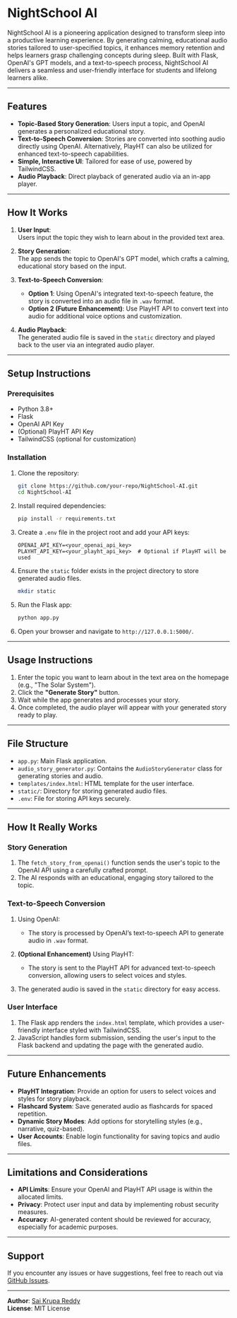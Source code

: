 
# **NightSchool AI**  

NightSchool AI is a pioneering application designed to transform sleep into a productive learning experience. By generating calming, educational audio stories tailored to user-specified topics, it enhances memory retention and helps learners grasp challenging concepts during sleep. Built with Flask, OpenAI's GPT models, and a text-to-speech process, NightSchool AI delivers a seamless and user-friendly interface for students and lifelong learners alike.  

---

## **Features**  
- **Topic-Based Story Generation**: Users input a topic, and OpenAI generates a personalized educational story.  
- **Text-to-Speech Conversion**: Stories are converted into soothing audio directly using OpenAI. Alternatively, PlayHT can also be utilized for enhanced text-to-speech capabilities.  
- **Simple, Interactive UI**: Tailored for ease of use, powered by TailwindCSS.  
- **Audio Playback**: Direct playback of generated audio via an in-app player.  

---

## **How It Works**  

1. **User Input**:  
   Users input the topic they wish to learn about in the provided text area.  

2. **Story Generation**:  
   The app sends the topic to OpenAI's GPT model, which crafts a calming, educational story based on the input.  

3. **Text-to-Speech Conversion**:  
   - **Option 1**: Using OpenAI's integrated text-to-speech feature, the story is converted into an audio file in `.wav` format.  
   - **Option 2 (Future Enhancement)**: Use PlayHT API to convert text into audio for additional voice options and customization.  

4. **Audio Playback**:  
   The generated audio file is saved in the `static` directory and played back to the user via an integrated audio player.  

---

## **Setup Instructions**  

### **Prerequisites**  
- Python 3.8+  
- Flask  
- OpenAI API Key  
- (Optional) PlayHT API Key  
- TailwindCSS (optional for customization)  

### **Installation**  

1. Clone the repository:  
   ```bash
   git clone https://github.com/your-repo/NightSchool-AI.git
   cd NightSchool-AI
   ```  

2. Install required dependencies:  
   ```bash
   pip install -r requirements.txt
   ```  

3. Create a `.env` file in the project root and add your API keys:  
   ```plaintext
   OPENAI_API_KEY=<your_openai_api_key>
   PLAYHT_API_KEY=<your_playht_api_key>  # Optional if PlayHT will be used
   ```  

4. Ensure the `static` folder exists in the project directory to store generated audio files.  
   ```bash
   mkdir static
   ```  

5. Run the Flask app:  
   ```bash
   python app.py
   ```  

6. Open your browser and navigate to `http://127.0.0.1:5000/`.  

---

## **Usage Instructions**  

1. Enter the topic you want to learn about in the text area on the homepage (e.g., "The Solar System").  
2. Click the **"Generate Story"** button.  
3. Wait while the app generates and processes your story.  
4. Once completed, the audio player will appear with your generated story ready to play.  

---

## **File Structure**  
- `app.py`: Main Flask application.  
- `audio_story_generator.py`: Contains the `AudioStoryGenerator` class for generating stories and audio.  
- `templates/index.html`: HTML template for the user interface.  
- `static/`: Directory for storing generated audio files.  
- `.env`: File for storing API keys securely.  

---

## **How It Really Works**  

### **Story Generation**  
1. The `fetch_story_from_openai()` function sends the user's topic to the OpenAI API using a carefully crafted prompt.  
2. The AI responds with an educational, engaging story tailored to the topic.  

### **Text-to-Speech Conversion**  
1. Using OpenAI:  
   - The story is processed by OpenAI’s text-to-speech API to generate audio in `.wav` format.  

2. **(Optional Enhancement)** Using PlayHT:  
   - The story is sent to the PlayHT API for advanced text-to-speech conversion, allowing users to select voices and styles.  

3. The generated audio is saved in the `static` directory for easy access.  

### **User Interface**  
1. The Flask app renders the `index.html` template, which provides a user-friendly interface styled with TailwindCSS.  
2. JavaScript handles form submission, sending the user's input to the Flask backend and updating the page with the generated audio.  

---

## **Future Enhancements**  
- **PlayHT Integration**: Provide an option for users to select voices and styles for story playback.  
- **Flashcard System**: Save generated audio as flashcards for spaced repetition.  
- **Dynamic Story Modes**: Add options for storytelling styles (e.g., narrative, quiz-based).  
- **User Accounts**: Enable login functionality for saving topics and audio files.  

---

## **Limitations and Considerations**  
- **API Limits**: Ensure your OpenAI and PlayHT API usage is within the allocated limits.  
- **Privacy**: Protect user input and data by implementing robust security measures.  
- **Accuracy**: AI-generated content should be reviewed for accuracy, especially for academic purposes.  

---

## **Support**  
If you encounter any issues or have suggestions, feel free to reach out via [GitHub Issues](https://github.com/your-repo/NightSchool-AI/issues).  

--- 

**Author**: [Sai Krupa Reddy](https://myskr.netlify.app/)  
**License**: MIT License  
